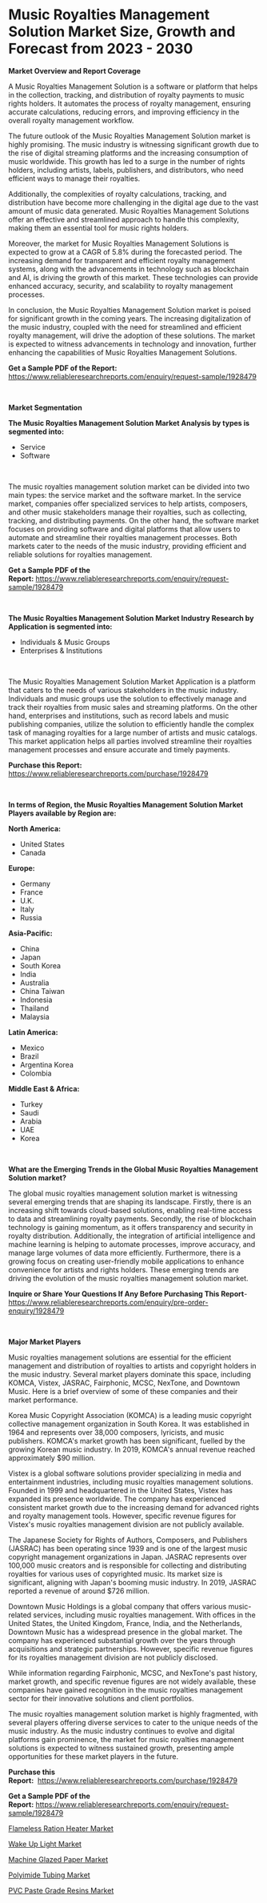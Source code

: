<p><h1>Music Royalties Management Solution Market Size, Growth and Forecast from 2023 - 2030</h1></p><p><strong>Market Overview and Report Coverage</strong></p>
<p><p>A Music Royalties Management Solution is a software or platform that helps in the collection, tracking, and distribution of royalty payments to music rights holders. It automates the process of royalty management, ensuring accurate calculations, reducing errors, and improving efficiency in the overall royalty management workflow.</p><p>The future outlook of the Music Royalties Management Solution market is highly promising. The music industry is witnessing significant growth due to the rise of digital streaming platforms and the increasing consumption of music worldwide. This growth has led to a surge in the number of rights holders, including artists, labels, publishers, and distributors, who need efficient ways to manage their royalties.</p><p>Additionally, the complexities of royalty calculations, tracking, and distribution have become more challenging in the digital age due to the vast amount of music data generated. Music Royalties Management Solutions offer an effective and streamlined approach to handle this complexity, making them an essential tool for music rights holders.</p><p>Moreover, the market for Music Royalties Management Solutions is expected to grow at a CAGR of 5.8% during the forecasted period. The increasing demand for transparent and efficient royalty management systems, along with the advancements in technology such as blockchain and AI, is driving the growth of this market. These technologies can provide enhanced accuracy, security, and scalability to royalty management processes.</p><p>In conclusion, the Music Royalties Management Solution market is poised for significant growth in the coming years. The increasing digitalization of the music industry, coupled with the need for streamlined and efficient royalty management, will drive the adoption of these solutions. The market is expected to witness advancements in technology and innovation, further enhancing the capabilities of Music Royalties Management Solutions.</p></p>
<p><strong>Get a Sample PDF of the Report:</strong> <a href="https://www.reliableresearchreports.com/enquiry/request-sample/1928479">https://www.reliableresearchreports.com/enquiry/request-sample/1928479</a></p>
<p>&nbsp;</p>
<p><strong>Market Segmentation</strong></p>
<p><strong>The Music Royalties Management Solution Market Analysis by types is segmented into:</strong></p>
<p><ul><li>Service</li><li>Software</li></ul></p>
<p>&nbsp;</p>
<p><p>The music royalties management solution market can be divided into two main types: the service market and the software market. In the service market, companies offer specialized services to help artists, composers, and other music stakeholders manage their royalties, such as collecting, tracking, and distributing payments. On the other hand, the software market focuses on providing software and digital platforms that allow users to automate and streamline their royalties management processes. Both markets cater to the needs of the music industry, providing efficient and reliable solutions for royalties management.</p></p>
<p><strong>Get a Sample PDF of the Report:</strong>&nbsp;<a href="https://www.reliableresearchreports.com/enquiry/request-sample/1928479">https://www.reliableresearchreports.com/enquiry/request-sample/1928479</a></p>
<p>&nbsp;</p>
<p><strong>The Music Royalties Management Solution Market Industry Research by Application is segmented into:</strong></p>
<p><ul><li>Individuals & Music Groups</li><li>Enterprises & Institutions</li></ul></p>
<p>&nbsp;</p>
<p><p>The Music Royalties Management Solution Market Application is a platform that caters to the needs of various stakeholders in the music industry. Individuals and music groups use the solution to effectively manage and track their royalties from music sales and streaming platforms. On the other hand, enterprises and institutions, such as record labels and music publishing companies, utilize the solution to efficiently handle the complex task of managing royalties for a large number of artists and music catalogs. This market application helps all parties involved streamline their royalties management processes and ensure accurate and timely payments.</p></p>
<p><strong>Purchase this Report:</strong>&nbsp; <a href="https://www.reliableresearchreports.com/purchase/1928479">https://www.reliableresearchreports.com/purchase/1928479</a></p>
<p>&nbsp;</p>
<p><strong>In terms of Region, the Music Royalties Management Solution Market Players available by Region are:</strong></p>
<p>
    <p> <strong> North America: </strong>
        <ul>
            <li>United States</li>
            <li>Canada</li>
        </ul>
        </p> 
    <p> <strong> Europe: </strong>
        <ul>
            <li>Germany</li>
            <li>France</li>
            <li>U.K.</li>
            <li>Italy</li>
            <li>Russia</li>
        </ul>
        </p> 
    <p> <strong> Asia-Pacific: </strong>
        <ul>
            <li>China</li>
            <li>Japan</li>
            <li>South Korea</li>
            <li>India</li>
            <li>Australia</li>
            <li>China Taiwan</li>
            <li>Indonesia</li>
            <li>Thailand</li>
            <li>Malaysia</li>
        </ul>
        </p> 
    <p> <strong> Latin America: </strong>
        <ul>
            <li>Mexico</li>
            <li>Brazil</li>
            <li>Argentina Korea</li>
            <li>Colombia</li>
        </ul>
        </p> 
    <p> <strong> Middle East & Africa: </strong>
        <ul>
            <li>Turkey</li>
            <li>Saudi</li>
            <li>Arabia</li>
            <li>UAE</li>
            <li>Korea</li>
        </ul>
    </p>
    </p>
<p>&nbsp;</p>
<p><strong>What are the Emerging Trends in the Global Music Royalties Management Solution market?</strong></p>
<p><p>The global music royalties management solution market is witnessing several emerging trends that are shaping its landscape. Firstly, there is an increasing shift towards cloud-based solutions, enabling real-time access to data and streamlining royalty payments. Secondly, the rise of blockchain technology is gaining momentum, as it offers transparency and security in royalty distribution. Additionally, the integration of artificial intelligence and machine learning is helping to automate processes, improve accuracy, and manage large volumes of data more efficiently. Furthermore, there is a growing focus on creating user-friendly mobile applications to enhance convenience for artists and rights holders. These emerging trends are driving the evolution of the music royalties management solution market.</p></p>
<p><strong>Inquire or Share Your Questions If Any Before Purchasing This Report</strong>- <a href="https://www.reliableresearchreports.com/enquiry/pre-order-enquiry/1928479">https://www.reliableresearchreports.com/enquiry/pre-order-enquiry/1928479</a></p>
<p>&nbsp;</p>
<p><strong>Major Market Players</strong></p>
<p><p>Music royalties management solutions are essential for the efficient management and distribution of royalties to artists and copyright holders in the music industry. Several market players dominate this space, including KOMCA, Vistex, JASRAC, Fairphonic, MCSC, NexTone, and Downtown Music. Here is a brief overview of some of these companies and their market performance.</p><p>Korea Music Copyright Association (KOMCA) is a leading music copyright collective management organization in South Korea. It was established in 1964 and represents over 38,000 composers, lyricists, and music publishers. KOMCA's market growth has been significant, fuelled by the growing Korean music industry. In 2019, KOMCA's annual revenue reached approximately $90 million.</p><p>Vistex is a global software solutions provider specializing in media and entertainment industries, including music royalties management solutions. Founded in 1999 and headquartered in the United States, Vistex has expanded its presence worldwide. The company has experienced consistent market growth due to the increasing demand for advanced rights and royalty management tools. However, specific revenue figures for Vistex's music royalties management division are not publicly available.</p><p>The Japanese Society for Rights of Authors, Composers, and Publishers (JASRAC) has been operating since 1939 and is one of the largest music copyright management organizations in Japan. JASRAC represents over 100,000 music creators and is responsible for collecting and distributing royalties for various uses of copyrighted music. Its market size is significant, aligning with Japan's booming music industry. In 2019, JASRAC reported a revenue of around $726 million.</p><p>Downtown Music Holdings is a global company that offers various music-related services, including music royalties management. With offices in the United States, the United Kingdom, France, India, and the Netherlands, Downtown Music has a widespread presence in the global market. The company has experienced substantial growth over the years through acquisitions and strategic partnerships. However, specific revenue figures for its royalties management division are not publicly disclosed.</p><p>While information regarding Fairphonic, MCSC, and NexTone's past history, market growth, and specific revenue figures are not widely available, these companies have gained recognition in the music royalties management sector for their innovative solutions and client portfolios.</p><p>The music royalties management solution market is highly fragmented, with several players offering diverse services to cater to the unique needs of the music industry. As the music industry continues to evolve and digital platforms gain prominence, the market for music royalties management solutions is expected to witness sustained growth, presenting ample opportunities for these market players in the future.</p></p>
<p><strong>Purchase this Report:</strong>&nbsp;&nbsp;<a href="https://www.reliableresearchreports.com/purchase/1928479">https://www.reliableresearchreports.com/purchase/1928479</a></p>
<p></p>
<p><strong>Get a Sample PDF of the Report:</strong>&nbsp;<a href="https://www.reliableresearchreports.com/enquiry/request-sample/1928479">https://www.reliableresearchreports.com/enquiry/request-sample/1928479</a></p>
<p><p><a href="https://www.linkedin.com/pulse/flameless-ration-heater-market-challenges-opportunities-2jqbe/">Flameless Ration Heater Market</a></p><p><a href="https://www.linkedin.com/pulse/wake-up-light-market-research-report-provides-thorough-industry-hhkme/">Wake Up Light Market</a></p><p><a href="https://medium.com/@madelynhowe/machine-glazed-paper-market-comprehensive-assessment-by-type-application-and-geography-f5937f5c5b0b">Machine Glazed Paper Market</a></p><p><a href="https://medium.com/@ebbakautzer/polyimide-tubing-market-insight-market-trends-growth-forecasted-from-2023-to-2030-a44083cf1b6f">Polyimide Tubing Market</a></p><p><a href="https://github.com/kipkeeva/Market-Research-Report-List-1/blob/main/pvc-paste-grade-resins-market.md">PVC Paste Grade Resins Market</a></p></p>